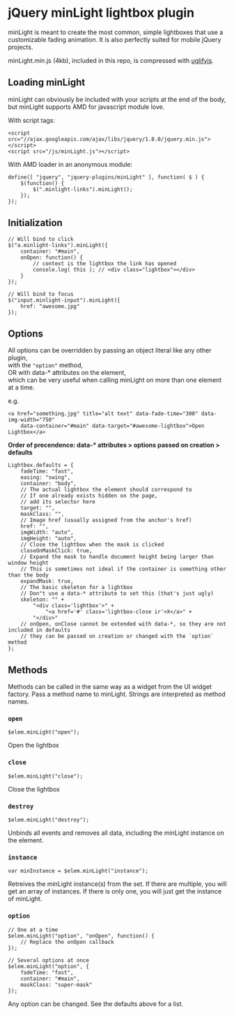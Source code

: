 # jQuery minLight lightbox plugin

minLight is meant to create the most common, simple lightboxes that use a customizable fading animation. It is also perfectly suited for mobile jQuery projects.

minLight.min.js (4kb), included in this repo, is compressed with [uglifyjs](https://github.com/mishoo/UglifyJS).


## Loading minLight
minLight can obviously be included with your scripts at the end of the body, but minLight supports AMD for javascript module love.

With script tags:

	<script src="//ajax.googleapis.com/ajax/libs/jquery/1.8.0/jquery.min.js"></script>
	<script src="/js/minLight.js"></script>

With AMD loader in an anonymous module:

	define([ "jquery", "jquery-plugins/minLight" ], function( $ ) {
		$(function() {
			$(".minlight-links").minLight();
		});
	});

## Initialization

	// Will bind to click
	$("a.minlight-links").minLight({
		container: "#main",
		onOpen: function() {
			// context is the lightbox the link has opened
			console.log( this ); // <div class="lightbox"></div>
		}
	});

	// Will bind to focus
	$("input.minlight-input").minLight({
		href: "awesome.jpg"
	});

## Options

All options can be overridden by passing an object literal like any other plugin,<br>
with the `"option"` method,<br>
OR with data-* attributes on the element,<br>
which can be very useful when calling minLight on more than one element at a time.

e.g.

	<a href="something.jpg" title="alt text" data-fade-time="300" data-img-width="750"
		data-container="#main" data-target="#awesome-lightbox">Open Lightbox</a>

__Order of precendence: data-* attributes > options passed on creation > defaults__

	Lightbox.defaults = {
		fadeTime: "fast",
		easing: "swing",
		container: "body",
		// The actual lightbox the element should correspond to
		// If one already exists hidden on the page,
		// add its selector here
		target: "",
		maskClass: "",
		// Image href (usually assigned from the anchor's href)
		href: "",
		imgWidth: "auto",
		imgHeight: "auto",
		// Close the lightbox when the mask is clicked
		closeOnMaskClick: true,
		// Expand the mask to handle document height being larger than window height
		// This is sometimes not ideal if the container is something other than the body
		expandMask: true,
		// The basic skeleton for a lightbox
		// Don"t use a data-* attribute to set this (that's just ugly)
		skeleton: "" +
			"<div class='lightbox'>" +
				"<a href='#' class='lightbox-close ir'>X</a>" +
			"</div>"
		// onOpen, onClose cannot be extended with data-*, so they are not included in defaults
		// they can be passed on creation or changed with the `option` method
	};

## Methods

Methods can be called in the same way as a widget from the UI widget factory. Pass a method name to minLight. Strings are interpreted as method names.

### `open`

	$elem.minLight("open");

Open the lightbox

### `close`

	$elem.minLight("close");

Close the lightbox

### `destroy`

	$elem.minLight("destroy");

Unbinds all events and removes all data, including the minLight instance on the element.

### `instance`

	var minInstance = $elem.minLight("instance");

Retreives the minLight instance(s) from the set. If there are multiple, you will get an array of instances. If there is only one, you will just get the instance of minLight.

### `option`

	// One at a time
	$elem.minLight("option", "onOpen", function() {
		// Replace the onOpen callback
	});

	// Several options at once
	$elem.minLight("option", {
		fadeTime: "fast",
		container: "#main",
		maskClass: "super-mask"
	});

Any option can be changed. See the defaults above for a list.
